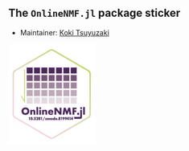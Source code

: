 ## The `OnlineNMF.jl` package sticker

* Maintainer: [Koki Tsuyuzaki](https://github.com/kokitsuyuzaki/)

<img src=OnlineNMF.jl.png height="200">